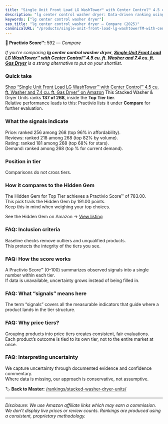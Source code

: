 ```yaml
---
title: "Single Unit Front Load LG WashTower™ with Center Control™ 4.5 cu. ft. Washer and 7.4 cu. ft. Gas Dryer"
description: "lg center control washer dryer: Data-driven ranking using the Practivio Score™. Positioned by quality, value, demand, findability, momentum."
keywords: ["lg center control washer dryer"]
seo_title: "lg center control washer dryer — Compare (2025)"
canonicalURL: "/products/single-unit-front-load-lg-washtowerTM-with-center-controlTM-45-cu-ft-washer-and-74-cu-ft-gas-dryer-B0BDMT8GBG/"
---
```


**🛒 Practivio Score™:** 592 — _Compare_


*If you're comparing **lg center control washer dryer**, **[Single Unit Front Load LG WashTower™ with Center Control™ 4.5 cu. ft. Washer and 7.4 cu. ft. Gas Dryer](https://www.amazon.com/dp/B0BDMT8GBG?tag=practivio-20)** is a strong alternative to put on your shortlist.*
### Quick take
[Shop “Single Unit Front Load LG WashTower™ with Center Control™ 4.5 cu. ft. Washer and 7.4 cu. ft. Gas Dryer” on Amazon](https://www.amazon.com/dp/B0BDMT8GBG?tag=practivio-20)
This Stacked Washer & Dryer Units ranks **137 of 268**, inside the **Top Tier tier**.  
Relative performance leads to this: Practivio lists it under **Compare** for further evaluation.

### What the signals indicate
Price: ranked 256 among 268 (top 96% in affordability).  
Reviews: ranked 218 among 268 (top 82% by volume).  
Rating: ranked 181 among 268 (top 68% for stars).  
Demand: ranked  among 268 (top % for current demand).

### Position in tier
Comparisons do not cross tiers.

### How it compares to the Hidden Gem
The Hidden Gem for Top Tier achieves a Practivio Score™ of 783.00.  
This pick trails the Hidden Gem by 191.00 points.  
Keep this in mind when weighing your top choices.  

See the Hidden Gem on Amazon → [View listing](https://www.amazon.com/dp/B0D4282T95?tag=practivio-20)

### FAQ: Inclusion criteria
Baseline checks remove outliers and unqualified products.  
This protects the integrity of the tiers you see.

### FAQ: How the score works
A Practivio Score™ (0–100) summarizes observed signals into a single number within each tier.  
If data is unavailable, uncertainty grows instead of being filled in.

### FAQ: What “signals” means here
The term “signals” covers all the measurable indicators that guide where a product lands in the tier structure.

### FAQ: Why price tiers?
Grouping products into price tiers creates consistent, fair evaluations.  
Each product’s outcome is tied to its own tier, not to the entire market at once.

### FAQ: Interpreting uncertainty
We capture uncertainty through documented evidence and confidence commentary.  
Where data is missing, our approach is conservative, not assumptive.

<!-- Missing template for Compare/CompareWithinPriceClass -->


🏷️ **Back to Master:** [/rankings/stacked-washer-dryer-units/](/rankings/stacked-washer-dryer-units/)

---
_Disclosure: We use Amazon affiliate links which may earn a commission. We don’t display live prices or review counts. Rankings are produced using a consistent, proprietary methodology._
